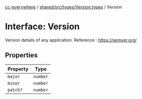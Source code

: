 [cc-everywhere](../../../../../index.md) / [shared/src/types/Version.types](../index.md) / Version

# Interface: Version

Version details of any application.
Reference : https://semver.org/

## Properties

| Property | Type |
| ------ | ------ |
| `major` | `number` |
| `minor` | `number` |
| `patch?` | `number` |
